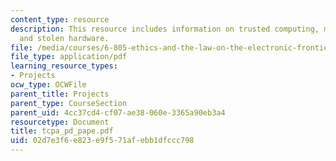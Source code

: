 ```yaml
---
content_type: resource
description: This resource includes information on trusted computing, malicious code,
  and stolen hardware.
file: /media/courses/6-805-ethics-and-the-law-on-the-electronic-frontier-fall-2005/02d7e3f6e823e9f571afebb1dfccc798_tcpa_pd_pape.pdf
file_type: application/pdf
learning_resource_types:
- Projects
ocw_type: OCWFile
parent_title: Projects
parent_type: CourseSection
parent_uid: 4cc37cd4-cf07-ae38-060e-3365a90eb3a4
resourcetype: Document
title: tcpa_pd_pape.pdf
uid: 02d7e3f6-e823-e9f5-71af-ebb1dfccc798
---
```

